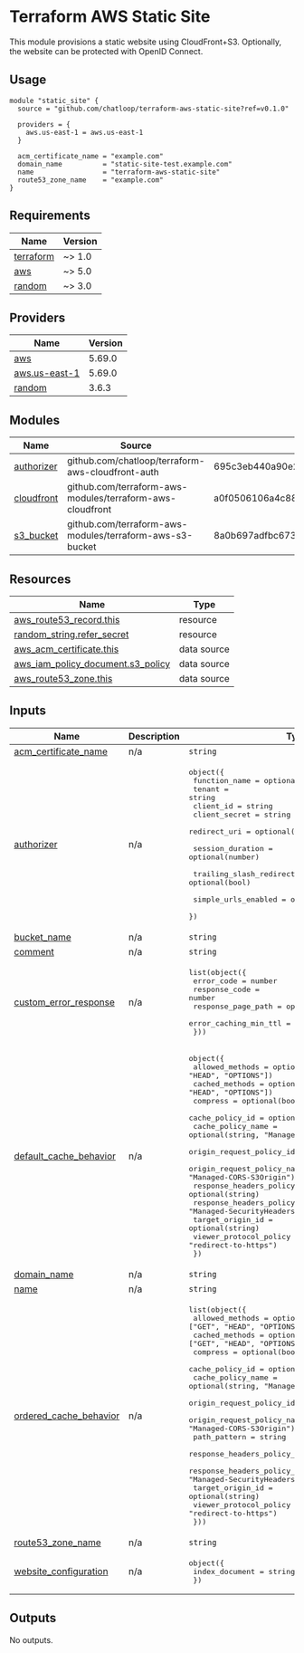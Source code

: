# Terraform AWS Static Site

This module provisions a static website using CloudFront+S3.
Optionally, the website can be protected with OpenID Connect.

## Usage

<!-- markdownlint-disable -->
<!-- x-release-please-start-version -->
```hcl
module "static_site" {
  source = "github.com/chatloop/terraform-aws-static-site?ref=v0.1.0"

  providers = {
    aws.us-east-1 = aws.us-east-1
  }

  acm_certificate_name = "example.com"
  domain_name          = "static-site-test.example.com"
  name                 = "terraform-aws-static-site"
  route53_zone_name    = "example.com"
}
```
<!-- x-release-please-end -->
<!-- markdownlint-restore -->

<!-- markdownlint-disable -->
<!-- BEGIN_TF_DOCS -->
## Requirements

| Name | Version |
|------|---------|
| <a name="requirement_terraform"></a> [terraform](#requirement\_terraform) | ~> 1.0 |
| <a name="requirement_aws"></a> [aws](#requirement\_aws) | ~> 5.0 |
| <a name="requirement_random"></a> [random](#requirement\_random) | ~> 3.0 |

## Providers

| Name | Version |
|------|---------|
| <a name="provider_aws"></a> [aws](#provider\_aws) | 5.69.0 |
| <a name="provider_aws.us-east-1"></a> [aws.us-east-1](#provider\_aws.us-east-1) | 5.69.0 |
| <a name="provider_random"></a> [random](#provider\_random) | 3.6.3 |

## Modules

| Name | Source | Version |
|------|--------|---------|
| <a name="module_authorizer"></a> [authorizer](#module\_authorizer) | github.com/chatloop/terraform-aws-cloudfront-auth | 695c3eb440a90e2441a006f9d091e6f73218fb0d |
| <a name="module_cloudfront"></a> [cloudfront](#module\_cloudfront) | github.com/terraform-aws-modules/terraform-aws-cloudfront | a0f0506106a4c8815c1c32596e327763acbef2c2 |
| <a name="module_s3_bucket"></a> [s3\_bucket](#module\_s3\_bucket) | github.com/terraform-aws-modules/terraform-aws-s3-bucket | 8a0b697adfbc673e6135c70246cff7f8052ad95a |

## Resources

| Name | Type |
|------|------|
| [aws_route53_record.this](https://registry.terraform.io/providers/hashicorp/aws/latest/docs/resources/route53_record) | resource |
| [random_string.refer_secret](https://registry.terraform.io/providers/hashicorp/random/latest/docs/resources/string) | resource |
| [aws_acm_certificate.this](https://registry.terraform.io/providers/hashicorp/aws/latest/docs/data-sources/acm_certificate) | data source |
| [aws_iam_policy_document.s3_policy](https://registry.terraform.io/providers/hashicorp/aws/latest/docs/data-sources/iam_policy_document) | data source |
| [aws_route53_zone.this](https://registry.terraform.io/providers/hashicorp/aws/latest/docs/data-sources/route53_zone) | data source |

## Inputs

| Name | Description | Type | Default | Required |
|------|-------------|------|---------|:--------:|
| <a name="input_acm_certificate_name"></a> [acm\_certificate\_name](#input\_acm\_certificate\_name) | n/a | `string` | n/a | yes |
| <a name="input_authorizer"></a> [authorizer](#input\_authorizer) | n/a | <pre>object({<br/>    function_name = optional(string)<br/>    tenant        = string<br/>    client_id     = string<br/>    client_secret = string<br/>    redirect_uri  = optional(string)<br/><br/>    session_duration = optional(number)<br/><br/>    trailing_slash_redirects_enabled = optional(bool)<br/><br/>    simple_urls_enabled = optional(bool)<br/>  })</pre> | `null` | no |
| <a name="input_bucket_name"></a> [bucket\_name](#input\_bucket\_name) | n/a | `string` | `null` | no |
| <a name="input_comment"></a> [comment](#input\_comment) | n/a | `string` | `null` | no |
| <a name="input_custom_error_response"></a> [custom\_error\_response](#input\_custom\_error\_response) | n/a | <pre>list(object({<br/>    error_code            = number<br/>    response_code         = number<br/>    response_page_path    = optional(string)<br/>    error_caching_min_ttl = optional(number)<br/>  }))</pre> | `[]` | no |
| <a name="input_default_cache_behavior"></a> [default\_cache\_behavior](#input\_default\_cache\_behavior) | n/a | <pre>object({<br/>    allowed_methods              = optional(list(string), ["GET", "HEAD", "OPTIONS"])<br/>    cached_methods               = optional(list(string), ["GET", "HEAD", "OPTIONS"])<br/>    compress                     = optional(bool, true)<br/>    cache_policy_id              = optional(string)<br/>    cache_policy_name            = optional(string, "Managed-CachingOptimized")<br/>    origin_request_policy_id     = optional(string)<br/>    origin_request_policy_name   = optional(string, "Managed-CORS-S3Origin")<br/>    response_headers_policy_id   = optional(string)<br/>    response_headers_policy_name = optional(string, "Managed-SecurityHeadersPolicy")<br/>    target_origin_id             = optional(string)<br/>    viewer_protocol_policy       = optional(string, "redirect-to-https")<br/>  })</pre> | `{}` | no |
| <a name="input_domain_name"></a> [domain\_name](#input\_domain\_name) | n/a | `string` | n/a | yes |
| <a name="input_name"></a> [name](#input\_name) | n/a | `string` | n/a | yes |
| <a name="input_ordered_cache_behavior"></a> [ordered\_cache\_behavior](#input\_ordered\_cache\_behavior) | n/a | <pre>list(object({<br/>    allowed_methods              = optional(list(string), ["GET", "HEAD", "OPTIONS"])<br/>    cached_methods               = optional(list(string), ["GET", "HEAD", "OPTIONS"])<br/>    compress                     = optional(bool, true)<br/>    cache_policy_id              = optional(string)<br/>    cache_policy_name            = optional(string, "Managed-CachingOptimized")<br/>    origin_request_policy_id     = optional(string)<br/>    origin_request_policy_name   = optional(string, "Managed-CORS-S3Origin")<br/>    path_pattern                 = string<br/>    response_headers_policy_id   = optional(string)<br/>    response_headers_policy_name = optional(string, "Managed-SecurityHeadersPolicy")<br/>    target_origin_id             = optional(string)<br/>    viewer_protocol_policy       = optional(string, "redirect-to-https")<br/>  }))</pre> | `[]` | no |
| <a name="input_route53_zone_name"></a> [route53\_zone\_name](#input\_route53\_zone\_name) | n/a | `string` | n/a | yes |
| <a name="input_website_configuration"></a> [website\_configuration](#input\_website\_configuration) | n/a | <pre>object({<br/>    index_document = string<br/>  })</pre> | `null` | no |

## Outputs

No outputs.
<!-- END_TF_DOCS -->
<!-- markdownlint-restore -->
